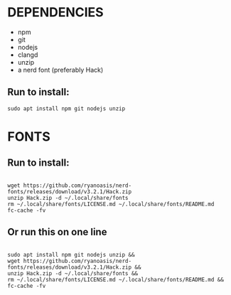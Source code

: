 <h1>DEPENDENCIES</h1>

<ul>
<li>npm</li>
<li>git</li>
<li>nodejs</li>
<li>clangd</li>
<li>unzip</li>
<li>a nerd font (preferably Hack)</li>
</ul>

<h2>Run to install:</h2>
<code>sudo apt install npm git nodejs unzip</code>

<h1>FONTS</h1>

<h2>Run to install:</h2>
<pre><code>
wget https://github.com/ryanoasis/nerd-fonts/releases/download/v3.2.1/Hack.zip
unzip Hack.zip -d ~/.local/share/fonts
rm ~/.local/share/fonts/LICENSE.md ~/.local/share/fonts/README.md
fc-cache -fv
</code></pre>

<h2>Or run this on one line</h2>
<code>
sudo apt install npm git nodejs unzip &&
wget https://github.com/ryanoasis/nerd-fonts/releases/download/v3.2.1/Hack.zip &&
unzip Hack.zip -d ~/.local/share/fonts &&
rm ~/.local/share/fonts/LICENSE.md ~/.local/share/fonts/README.md &&
fc-cache -fv
</code>
